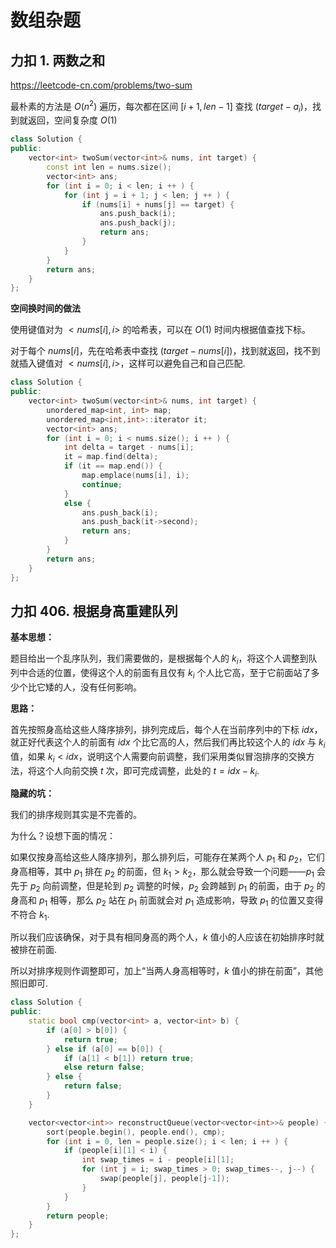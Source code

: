 # 数组杂题

## 力扣 1. 两数之和

https://leetcode-cn.com/problems/two-sum

最朴素的方法是 $O(n^2)$ 遍历，每次都在区间 $[i+1,len-1]$ 查找 $(target-a_i)$，找到就返回，空间复杂度 $O(1)$

```cpp
class Solution {
public:
    vector<int> twoSum(vector<int>& nums, int target) {
        const int len = nums.size();
        vector<int> ans;
        for (int i = 0; i < len; i ++ ) {
            for (int j = i + 1; j < len; j ++ ) {
                if (nums[i] + nums[j] == target) {
                    ans.push_back(i);
                    ans.push_back(j);
                    return ans;
                }
            }
        }
        return ans;
    }
};
```

**空间换时间的做法**

使用键值对为 $<nums[i],i>$ 的哈希表，可以在 $O(1)$ 时间内根据值查找下标。

对于每个 $nums[i]$，先在哈希表中查找 $(target-nums[i])$，找到就返回，找不到就插入键值对 $<nums[i],i>$，这样可以避免自己和自己匹配.

```cpp
class Solution {
public:
    vector<int> twoSum(vector<int>& nums, int target) {
        unordered_map<int, int> map;
        unordered_map<int,int>::iterator it;
        vector<int> ans;
        for (int i = 0; i < nums.size(); i ++ ) {
            int delta = target - nums[i];
            it = map.find(delta);
            if (it == map.end()) {
                map.emplace(nums[i], i);
                continue;
            }
            else {
                ans.push_back(i);
                ans.push_back(it->second);
                return ans;
            }
        }
        return ans;
    }
};
```

## 力扣 406. 根据身高重建队列

**基本思想：**

题目给出一个乱序队列，我们需要做的，是根据每个人的 $k_i$，将这个人调整到队列中合适的位置，使得这个人的前面有且仅有 $k_i$ 个人比它高，至于它前面站了多少个比它矮的人，没有任何影响。

**思路：**

首先按照身高给这些人降序排列，排列完成后，每个人在当前序列中的下标 $idx$，就正好代表这个人的前面有 $idx$ 个比它高的人，然后我们再比较这个人的 $idx$ 与 $k_i$ 值，如果 $k_i<idx$，说明这个人需要向前调整，我们采用类似冒泡排序的交换方法，将这个人向前交换 $t$ 次，即可完成调整，此处的 $t = idx - k_i$.

**隐藏的坑：**

我们的排序规则其实是不完善的。

为什么？设想下面的情况：

如果仅按身高给这些人降序排列，那么排列后，可能存在某两个人 $p_1$ 和 $p_2$，它们身高相等，其中 $p_1$ 排在  $p_2$ 的前面，但 $k_1 > k_2$，那么就会导致一个问题——$p_1$ 会先于 $p_2$ 向前调整，但是轮到 $p_2$ 调整的时候，$p_2$ 会跨越到 $p_1$ 的前面，由于 $p_2$ 的身高和 $p_1$ 相等，那么 $p_2$ 站在 $p_1$ 前面就会对 $p_1$ 造成影响，导致 $p_1$ 的位置又变得不符合 $k_1$.

所以我们应该确保，对于具有相同身高的两个人，$k$ 值小的人应该在初始排序时就被排在前面.

所以对排序规则作调整即可，加上“当两人身高相等时，$k$ 值小的排在前面”，其他照旧即可.

```cpp
class Solution {
public:
    static bool cmp(vector<int> a, vector<int> b) {
        if (a[0] > b[0]) {
            return true;
        } else if (a[0] == b[0]) {
            if (a[1] < b[1]) return true;
            else return false;
        } else {
            return false;
        }
    }

    vector<vector<int>> reconstructQueue(vector<vector<int>>& people) {
        sort(people.begin(), people.end(), cmp);
        for (int i = 0, len = people.size(); i < len; i ++ ) {
            if (people[i][1] < i) {
                int swap_times = i - people[i][1];
                for (int j = i; swap_times > 0; swap_times--, j--) {
                    swap(people[j], people[j-1]);
                }
            }
        }
        return people;
    }
};
```